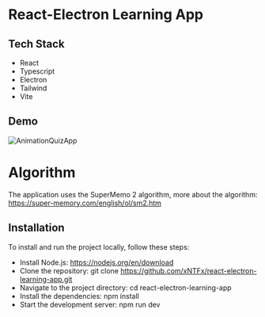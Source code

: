 # React-Electron Learning App

## Tech Stack
- React
- Typescript
- Electron
- Tailwind
- Vite

## Demo 
![AnimationQuizApp](https://github.com/xNTFx/QuizLingo/assets/135262384/eca8049a-87d6-4c87-af32-c02233576b3c)

# Algorithm
The application uses the SuperMemo 2 algorithm, more about the algorithm:
https://super-memory.com/english/ol/sm2.htm

## Installation
To install and run the project locally, follow these steps:
- Install Node.js: https://nodejs.org/en/download
- Clone the repository: git clone https://github.com/xNTFx/react-electron-learning-app.git
- Navigate to the project directory: cd react-electron-learning-app
- Install the dependencies: npm install
- Start the development server: npm run dev
